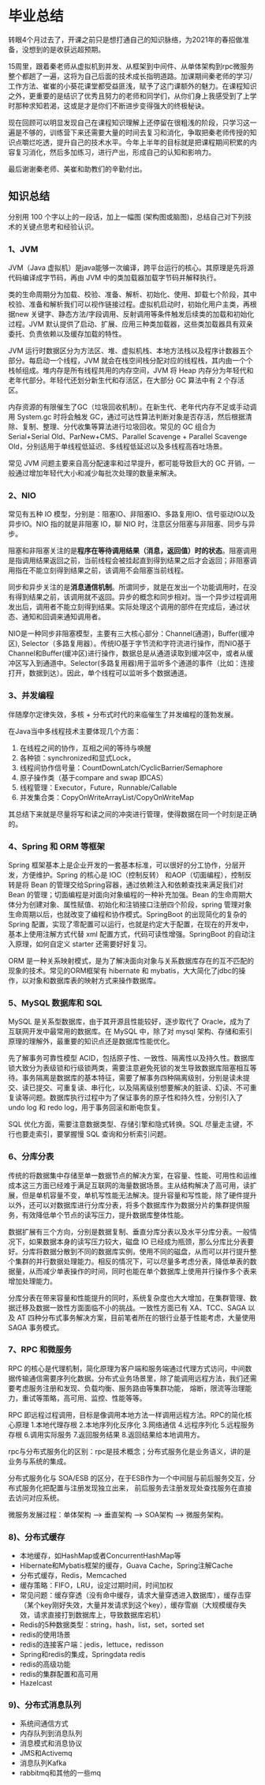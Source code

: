 # 毕业总结

转眼4个月过去了，开课之前只是想打通自己的知识脉络，为2021年的春招做准备，没想到的是收获远超预期。

15周里，跟着秦老师从虚拟机到并发、从框架到中间件、从单体架构到rpc微服务整个都趟了一遍，这将为自己后面的技术成长指明道路。加课期间秦老师的学习/工作方法、崔崔的小葵花课堂都受益匪浅，赋予了这门课额外的魅力。在课程知识之外，更重要的是结识了优秀且努力的老师和同学们，从你们身上我感受到了上学时那种求知若渴，这或是才是你们不断进步变得强大的终极秘诀。

现在回顾可以明显发现自己在课程知识理解上还停留在很粗浅的阶段，只学习这一遍是不够的，训练营下来还需要大量的时间去复习和消化，争取把秦老师传授的知识点嚼烂吃透，提升自己的技术水平。今年上半年的目标就是把课程期间积累的内容复习消化，然后多加练习，进行产出，形成自己的认知和影响力。

最后谢谢秦老师、美崔和助教们的辛勤付出。



## 知识总结

分别用 100 个字以上的一段话，加上一幅图 (架构图或脑图)，总结自己对下列技术的关键点思考和经验认识。

### 1、JVM

JVM（Java 虚拟机）是java能够一次编译，跨平台运行的核心。其原理是先将源代码编译成字节码，再由 JVM 中的类加载器加载字节码并解释执行。

类的生命周期分为加载、校验、准备、解析、初始化、使用、卸载七个阶段，其中校验、准备和解析我们可以视作链接过程。虚拟机启动时，初始化用户主类，再根据new 关键字、静态方法/字段调用、反射调用等条件触发后续类的加载和初始化过程。JVM 默认提供了启动、扩展、应用三种类加载器，这些类加载器具有双亲委托、负责依赖以及缓存加载的特性。

JVM 运行时数据区分为方法区、堆、虚拟机栈、本地方法栈以及程序计数器五个部分。每启动一个线程，JVM 就会在栈空间栈分配对应的线程栈，其内由一个个栈帧组成。堆内存是所有线程共用的内存空间，JVM 将 Heap 内存分为年轻代和老年代部分。年轻代还划分新生代和存活区，在大部分 GC 算法中有 2 个存活区。

内存资源的有限催生了GC（垃圾回收机制）。在新生代、老年代内存不足或手动调用 System.gc 时将会触发 GC，通过可达性算法判断对象是否存活，然后根据清除、复制、整理、分代收集等算法进行垃圾回收。常见的 GC 组合为 Serial+Serial Old、ParNew+CMS、Parallel Scavenge + Parallel Scavenge Old，分别适用于单线程低延迟、多线程低延迟以及多线程高吞吐场景。

常见 JVM 问题主要来自高分配速率和过早提升，都可能导致巨大的 GC 开销，一般通过增加年轻代大小和减少每批次处理的数量来解决。



### 2、NIO

常见有五种 IO 模型，分别是：阻塞IO、非阻塞IO、多路复用IO、信号驱动IO以及异步IO。NIO 指的就是非阻塞 IO，聊 NIO 时，注意区分阻塞与非阻塞、同步与异步。

阻塞和非阻塞关注的是**程序在等待调用结果（消息，返回值）时的状态**。阻塞调用是指调用结果返回之前，当前线程会被挂起直到得到结果之后才会返回；非阻塞调用指在不能立刻得到结果之前，该调用不会阻塞当前线程。

同步和异步关注的是**消息通信机制**。所谓同步，就是在发出一个功能调用时，在没有得到结果之前，该调用就不返回。异步的概念和同步相对。当一个异步过程调用发出后，调用者不能立刻得到结果。实际处理这个调用的部件在完成后，通过状态、通知和回调来通知调用者。

NIO是一种同步非阻塞模型，主要有三大核心部分：Channel(通道)，Buffer(缓冲区), Selector（多路复用器）。传统IO基于字节流和字符流进行操作，而NIO基于Channel和Buffer(缓冲区)进行操作，数据总是从通道读取到缓冲区中，或者从缓冲区写入到通道中。Selector(多路复用器)用于监听多个通道的事件（比如：连接打开，数据到达）。因此，单个线程可以监听多个数据通道。



### 3、并发编程

伴随摩尔定律失效，多核 + 分布式时代的来临催生了并发编程的蓬勃发展。

在Java当中多线程技术主要体现几个方面：

1. 在线程之间的协作，互相之间的等待与唤醒
2. 各种锁：synchronized和显式Lock，
3. 线程间协作信号量：CountDownLatch/CyclicBarrier/Semaphore
4. 原子操作类（基于compare and swap 即CAS）
5. 线程管理：Executor，Future，Runnable/Callable
6. 并发集合类：CopyOnWriteArrayList/CopyOnWriteMap

其总结下来就是尽量将写和读之间的冲突进行管理，使得数据在同一个时刻是正确的。



### 4、Spring 和 ORM 等框架

Spring 框架基本上是企业开发的一套基本标准，可以很好的分工协作，分层开发，方便维护。Spring 的核心是 IOC（控制反转） 和AOP（切面编程），控制反转是将 Bean 的管理交给Spring容器，通过依赖注入和依赖查找来满足我们对 Bean 的管理；切面编程是对面向对象编程的一种补充加强。Bean 的生命周期大体分为创建对象、属性赋值、初始化和注销接口注册四个阶段，spring 管理对象生命周期以后，也就改变了编程和协作模式。SpringBoot 的出现简化的复杂的 Spring 配置，实现了零配置可以运行，也就是约定大于配置，在现在的开发中，基本上使用注解方式代替 xml 配置方式，代码可读性增强。SpringBoot 的自动注入原理，如何自定义 starter 还需要好好复习。

ORM 是一种关系映射模式，是为了解决面向对象与关系数据库存在的互不匹配的现象的技术。常见的ORM框架有 hibernate 和 mybatis，大大简化了jdbc的操作，以对象和数据库表的映射方式来操作数据库。



### 5、MySQL 数据库和 SQL

MySQL 是关系型数据库，由于其开源且性能较好，逐步取代了 Oracle，成为了互联网开发中最常用的数据库。在 MySQL 中，除了对 mysql 架构、存储和索引原理的理解外，最重要的知识点还是数据库性能优化。

先了解事务可靠性模型 ACID，包括原子性、一致性、隔离性以及持久性。数据库锁大致分为表级锁和行级锁两类，需要注意避免死锁的发生导致数据库阻塞相互等待。事务隔离是数据库的基本特征，需要了解事务四种隔离级别，分别是读未提交、读已提交、可重复读、串行化，以及隔离级别想要解决的脏读、幻读、不可重复读等问题。数据库执行过程中为了保证事务的原子性和持久性，分别引入了 undo log 和 redo log，用于事务回滚和断电恢复。

SQL 优化方面，需要注意数据类型、存储引擎和隐式转换。SQL 尽量走主键，不行也要走索引，要掌握慢 SQL 查询和分析索引问题。



### 6、分库分表

传统的将数据集中存储至单一数据节点的解决方案，在容量、性能、可用性和运维成本这三方面已经难于满足互联网的海量数据场景。主从结构解决了高可用，读扩展，但是单机容量不变，单机写性能无法解决。提升容量和写性能，除了硬件提升以外，还可以对数据库进行分库分表，将多个数据库作为数据分片的集群提供服务，有效降低单个节点的读写压力，提升数据库整体性能。

数据扩展有三个方向，分别是数据复制、垂直分库分表以及水平分库分表。一般情况下，如果数据本身的读写压力较大，磁盘 IO 已经成为瓶颈，那么分库比分表要好。分库将数据分散到不同的数据库实例，使用不同的磁盘，从而可以并行提升整个集群的并行数据处理能力。相反的情况下，可以尽量多考虑分表，降低单表的数据量，从而减少单表操作的时间，同时也能在单个数据库上使用并行操作多个表来增加处理能力。

分库分表在带来容量和性能提升的同时，系统复杂度也大大增加，在集群管理、数据迁移及数据一致性方面面临不小的挑战。一致性方面已有 XA、TCC、SAGA 以及 AT 四种分布式事务解决方案，目前笔者所在的银行业基于性能考虑，大量使用 SAGA 事务模式。



### 7、RPC 和微服务

RPC 的核心是代理机制，简化原理为客户端和服务端通过代理方式访问，中间数据传输通信需要序列化数据。分布式业务场景里，除了能调用远程方法，我们还需要考虑服务注册和发现、负载均衡、服务路由等集群功能， 熔断，限流等治理能力，重试等策略，高可用、监控、性能等等。

RPC 即远程过程调用，目标是像调用本地方法一样调用远程方法。RPC的简化核心原理 1.本地代理存根 2.本地序列化反序化 3.网络通信 4.远程序列化 5.远程服务存根 6.调用实际服务 7.返回服务结果 8.返回结果给本地调用方。

rpc与分布式服务化的区别：rpc是技术概念；分布式服务化是业务语义，讲的是业务与系统的集成。

分布式服务化与 SOA/ESB 的区分，在于ESB作为一个中间层与前后服务交互，分布式服务化把配置与注册发现独立出来， 前后服务去注册发现处查找服务在直接去访问对应系统。

微服务发展过程：单体架构 --> 垂直架构 --> SOA架构 --> 微服务架构。



### 8)、分布式缓存

- 本地缓存，如HashMap或者ConcurrentHashMap等
- Hibernate和Mybatis框架的缓存，Guava Cache，Spring注解Cache
- 分布式缓存，Redis，Memcached
- 缓存策略：FIFO，LRU，设定过期时间，时间加权
- 常见问题：缓存穿透（没有命中缓存，请求大量穿透进入数据库），缓存击穿（某个key刚好失效，大量并发请求到这个key），缓存雪崩（大规模缓存失效，请求直接打到数据库上，导致数据库宕机）
- Redis的5种数据类型：string，hash，list，set，sorted set
- redis的使用场景
- redis的连接客户端：jedis，lettuce，redisson
- Spring和redis的集成，Springdata redis
- redis的高级功能
- redis的集群配置和高可用
- Hazelcast



### 9)、分布式消息队列

- 系统间通信方式
- 内存队列到消息队列
- 消息模式和消息协议
- JMS和Activemq
- 消息队列Kafka
- rabbitmq和其他的一些mq